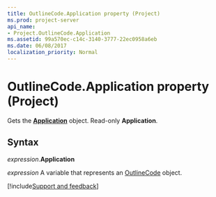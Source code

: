 ```yaml
---
title: OutlineCode.Application property (Project)
ms.prod: project-server
api_name:
- Project.OutlineCode.Application
ms.assetid: 99a570ec-c14c-3140-3777-22ec0958a6eb
ms.date: 06/08/2017
localization_priority: Normal
---
```



# OutlineCode.Application property (Project)

Gets the  **[Application](Project.Application.md)** object. Read-only **Application**.


## Syntax

_expression_.**Application**

_expression_ A variable that represents an [OutlineCode](./Project.OutlineCode.md) object.

[!include[Support and feedback](~/includes/feedback-boilerplate.md)]
